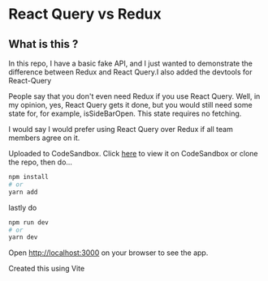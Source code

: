 # React Query vs Redux

## What is this ?

In this repo, I have a basic fake API, and I just wanted to demonstrate the difference between Redux and React Query.I also added the devtools for React-Query

People say that you don't even need Redux if you use React Query. Well, in my opinion, yes, React Query gets it done, but you would still need some state for, for example, isSideBarOpen. This state requires no fetching.

I would say I would prefer using React Query over Redux if all team members agree on it.

Uploaded to CodeSandbox. Click [here](https://codesandbox.io/p/github/UnCor3/react-query-vs-redux/main?workspaceId=b0bf79b7-a6bf-4d69-b5b1-ffc5190dacf6) to view it on CodeSandbox or clone the repo, then do...

```bash
npm install
# or
yarn add
```

lastly do

```bash
npm run dev
# or
yarn dev
```

Open [http://localhost:3000](http://localhost:3000) on your browser to see the app.

Created this using Vite

